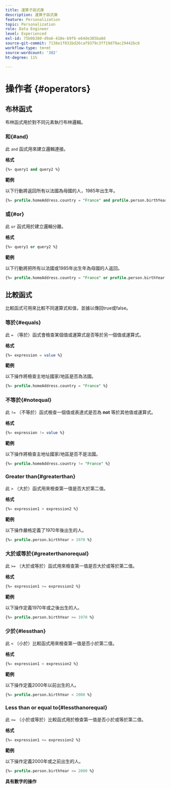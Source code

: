 ```yaml
---
title: 運算子函式庫
description: 運算子函式庫
feature: Personalization
topic: Personalization
role: Data Engineer
level: Experienced
exl-id: 75b0b380-d9a6-418e-b9f6-e64de385ba8d
source-git-commit: 7138e1f031bd26caf9379c3ff19d79ac29442bc6
workflow-type: tm+mt
source-wordcount: '302'
ht-degree: 11%

---
```


# 操作者 {#operators}

## 布林函式

布林函式用於對不同元素執行布林邏輯。

### 和{#and}

此 `and` 函式用來建立邏輯連接。

**格式**

```sql
{%= query1 and query2 %}
```

**範例**

以下行動將返回所有以法國為母國的人，1985年出生年。

```sql
{%= profile.homeAddress.country = "France" and profile.person.birthYear = 1985 %}
```

### 或{#or}

此 `or` 函式用於建立邏輯分離。

**格式**

```sql
{%= query1 or query2 %}
```

**範例**

以下行動將把所有以法國或1985年出生年為母國的人返回。

```sql
{%= profile.homeAddress.country = "France" or profile.person.birthYear = 1985 %}
```

<!--
## Not{#not}

The `not` (or `!`) function is used to create a logical negation.

**Format**

```sql
not ({QUERY})
!({QUERY})
```

**Example**

The following operation will return all people who do not have their home country as Canada.

```sql
not (homeAddress.countryISO = "CA")
```
-->





## 比較函式

比較函式可用來比較不同運算式和值，並據以傳回true或false。

### 等於{#equals}

此 `=` （等於）函式會檢查某個值或運算式是否等於另一個值或運算式。

**格式**

```sql
{%= expression = value %}
```

**範例**

以下操作將檢查主地址國家/地區是否為法國。

```sql
{%= profile.homeAddress.country = "France" %}
```

### 不等於{#notequal}

此 `!=` （不等於）函式檢查一個值或表達式是否為 **not** 等於其他值或運算式。

**格式**

```sql
{%= expression != value %}
```

**範例**

以下操作將檢查主地址國家/地區是否不是法國。

```sql
{%= profile.homeAddress.country != "France" %}
```

### Greater than{#greaterthan}

此 `>` （大於）函式用來檢查第一值是否大於第二值。

**格式**

```sql
{%= expression1 > expression2 %}
```

**範例**

以下操作嚴格定義了1970年後出生的人。

```sql
{%= profile.person.birthYear > 1970 %}
```

### 大於或等於{#greaterthanorequal}

此 `>=` （大於或等於）函式用來檢查第一值是否大於或等於第二值。

**格式**

```sql
{%= expression1 >= expression2 %}
```

**範例**

以下操作定義1970年或之後出生的人。

```sql
{%= profile.person.birthYear >= 1970 %}
```

### 少於{#lessthan}

此 `<` （小於）比較函式用來檢查第一值是否小於第二值。

**格式**

```sql
{%= expression1 < expression2 %}
```

**範例**

以下操作定義2000年以前出生的人。

```sql
{%= profile.person.birthYear < 2000 %}
```

### Less than or equal to{#lessthanorequal}

此 `<=` （小於或等於）比較函式用於檢查第一值是否小於或等於第二值。

**格式**

```sql
{%= expression1 <= expression2 %}
```

**範例**

以下操作定義2000年或之前出生的人。

```sql
{%= profile.person.birthYear <= 2000 %}
```

**具有數字的操作**
